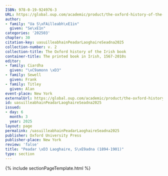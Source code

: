 ```yaml
---
ISBN: 978-0-19-924976-3
URL: https://global.oup.com/academic/product/the-oxford-history-of-the-irish-book-volume-ii-9780199249763?cc=ge&lang=3n#
author:
- family: "Ua S\xFAilleabh\xE1in"
  given: "Se\xE1n"
categories: '202503'
chapter: 30
citation-key: uasuilleabhainPeadarLaoghaireSeadna2025
collection-number: v. 2
collection-title: The Oxford history of the Irish book
container-title: The printed book in Irish, 1567-2010s
editor:
- family: Ciardha
  given: "\xC9amonn \xD3"
- family: Sewell
  given: Frank
- family: Titley
  given: Alan
event-place: New York
externalUrl: https://global.oup.com/academic/product/the-oxford-history-of-the-irish-book-volume-ii-9780199249763?cc=ge&lang=3n#
id: uasuilleabhainPeadarLaoghaireSeadna2025
issued:
- day: 6
  month: 3
  year: 2025
layout: page
permalink: /uasuilleabhainPeadarLaoghaireSeadna2025
publisher: Oxford University Press
publisher-place: New York
review: 'false'
title: "Peadar \xD3 Laoghaire, S\xE9adna (1894-1901)"
type: section
---
```

{% include sectionPageTemplate.html %}